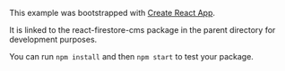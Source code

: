 This example was bootstrapped with [Create React App](https://github.com/facebook/create-react-app).

It is linked to the react-firestore-cms package in the parent directory for development purposes.

You can run `npm install` and then `npm start` to test your package.
